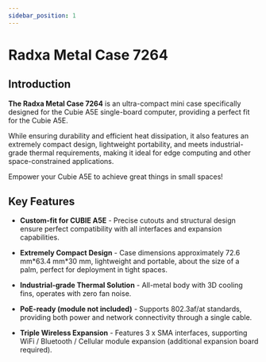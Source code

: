 ```yaml
---
sidebar_position: 1
---
```


# Radxa Metal Case 7264

## Introduction

**The Radxa Metal Case 7264** is an ultra-compact mini case specifically designed for the Cubie A5E single-board computer, providing a perfect fit for the Cubie A5E.

While ensuring durability and efficient heat dissipation, it also features an extremely compact design, lightweight portability, and meets industrial-grade thermal requirements, making it ideal for edge computing and other space-constrained applications.

Empower your Cubie A5E to achieve great things in small spaces!

## Key Features

- **Custom-fit for CUBIE A5E** - Precise cutouts and structural design ensure perfect compatibility with all interfaces and expansion capabilities.

- **Extremely Compact Design** - Case dimensions approximately 72.6 mm\*63.4 mm\*30 mm, lightweight and portable, about the size of a palm, perfect for deployment in tight spaces.

- **Industrial-grade Thermal Solution** - All-metal body with 3D cooling fins, operates with zero fan noise.

- **PoE-ready (module not included)** - Supports 802.3af/at standards, providing both power and network connectivity through a single cable.

- **Triple Wireless Expansion** - Features 3 x SMA interfaces, supporting WiFi / Bluetooth / Cellular module expansion (additional expansion board required).
